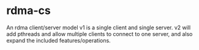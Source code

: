 # rdma-cs
An rdma client/server model
v1 is a single client and single server.
v2 will add pthreads and allow multiple clients to connect to one server, and also expand the included features/operations.
